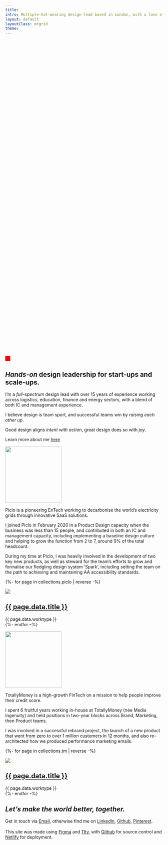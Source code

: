 ```yaml
---
title:
intro: Multiple-hat-wearing design-lead based in London, with a love of old book smells, looking out for others, and great coffee.
layout: default
layoutClass: mtgrid
theme:
---
```


<div class="svg-container">

  <svg class="svg-octagon oct1" width="600" height="auto" viewBox="0 0 241 241" fill="none" xmlns="http://www.w3.org/2000/svg">
    <path d="M204.941 36.059L239.918 120.5L204.941 204.941L120.5 239.918L36.059 204.941L1.08238 120.5L36.059 36.059L120.5 1.08239L204.941 36.059Z" />
  </svg>

  <svg class="svg-octagon oct2" width="600" height="auto" viewBox="0 0 241 241" fill="none" xmlns="http://www.w3.org/2000/svg">
    <path d="M204.941 36.059L239.918 120.5L204.941 204.941L120.5 239.918L36.059 204.941L1.08238 120.5L36.059 36.059L120.5 1.08239L204.941 36.059Z" />
  </svg>

</div>

<section class="intro">

<div style="width:1rem;height:1rem;background:red;"></div>

# _Hands-on_ design leadership for start-ups and scale-ups.

I’m a _full-spectrum_ design lead with over 15 years of experience working across logistics, education, finance and energy sectors, with a blend of both IC and management experience.

I believe design is team sport, and successful teams win by _raising each other up_. 

Good design aligns _intent with action_, great design does so with _joy_.

Learn more about me [here](/about)

</section>



<section class="role">

<img src="/_assets/img/logo--piclo.svg" style="width:180px;height:auto;margin-top:var(--spacer);" />

Piclo is a pioneering EnTech working to decarbonise the world’s electricity grids through innovative SaaS solutions.

I joined Piclo in February 2020 in a Product Design capacity when the business was less than 15 people, and contributed in both an IC and management capacity, including implementing a baseline design culture and helping to grow the function from 2 to 7, around 9% of the total headcount.

During my time at Piclo, I was heavily involved in the development of two key new products, as well as steward for the team’s efforts to grow and formalise our fledgling design system ‘Spark’, including setting the team on the path to achieving and maintaining AA accessibility standards.



</section>

<section class="projects">

  {%- for page in collections.piclo | reverse -%}
      <div class="project">
          <a href="{{ page.url }}"><img src="/_assets/img/{{ page.data.thumb }}" /></a>
          <h2><a href="{{ page.url }}">{{ page.data.title }}</a></h2>
          <span class="project__type">{{ page.data.worktype }}</span>
      </div>
  {%- endfor -%}
  
</section>

<section class="role">

<img src="/_assets/img/logo--tm.svg" style="width:180px;height:auto;margin-top:var(--spacer);" />

TotallyMoney is a high-growth FinTech on a mission to help people improve their credit score.

I spent 6 fruitful years working in-house at TotallyMoney (née Media Ingenuity) and held positions in two-year blocks across Brand, Marketing, then Product teams. 

I was involved in a successful rebrand project, the launch of a new product that went from zero to over 1 million customers in 12 months, and also re-architected how we produced performance marketing emails.

</section>



<section class="projects">
 
  {%- for page in collections.tm | reverse -%}
      <div class="project">
          <a href="{{ page.url }}"><img src="/_assets/img/{{ page.data.thumb }}" /></a>
          <h2><a href="{{ page.url }}">{{ page.data.title }}</a></h2>
          <span class="project__type">{{ page.data.worktype }}</span>
      </div>
  {%- endfor -%}
  
</section>


<section class="intro">


# _Let’s make the world better, together._

Get in touch via <a title="Email me mikerst@gmail.com" target="_blank" href="mailto: mikerst@gmail.com">Email</a>, otherwise find me on <a title="My LinkedIn profile" target="_blank" href="https://www.linkedin.com/in/mikerst/">LinkedIn</a>, <a title="My Github prilfe" target="_blank" href="https://github.com/mikerst">Github</a>, <a title="My Pinterest profile" target="_blank" href="https://www.pinterest.co.uk/mikerst/">Pinterest</a>.<br/><br/>This site was made using <a title="Figma" target="_blank" href="https://www.figma.com/">Figma</a> and <a title="11ty" target="_blank" href="https://www.11ty.dev/">11ty</a>, with <a title="Github" target="_blank" href="https://www.github.com/">Github</a> for source control and <a title="Netlify" target="_blank" href="https://www.netlify.com/">Netlify</a> for deployment.</p>



</section>


<!--

  {% if collections.journal %}

  <ul>
  {%- for page in collections.journal | reverse -%}
    <li>
      <a href="{{ page.url }}">{{ page.data.title }}</a><br/>
      <time datetime="{{ page.date }}">{{ page.date | dateDisplay("LLLL d, y") }}</time> 
    </li>
  {%- endfor -%}
  </ul>
  {% else %}

  {% endif %}

-->




